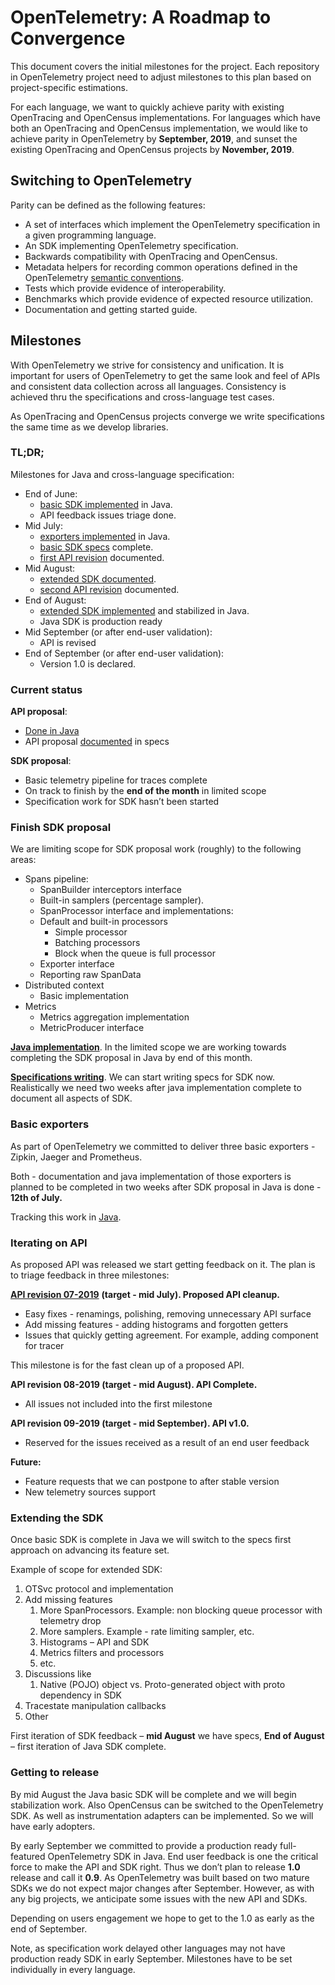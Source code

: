 # OpenTelemetry: A Roadmap to Convergence

This document covers the initial milestones for the project. Each repository in
OpenTelemetry project need to adjust milestones to this plan based on
project-specific estimations.

For each language, we want to quickly achieve parity with existing OpenTracing
and OpenCensus implementations. For languages which have both an OpenTracing and
OpenCensus implementation, we would like to achieve parity in OpenTelemetry by
**September, 2019**, and sunset the existing OpenTracing and OpenCensus projects
by **November, 2019**.

## Switching to OpenTelemetry

Parity can be defined as the following features:

- A set of interfaces which implement the OpenTelemetry specification in a given
  programming language.
- An SDK implementing OpenTelemetry specification.
- Backwards compatibility with OpenTracing and OpenCensus.
- Metadata helpers for recording common operations defined in the OpenTelemetry
  [semantic conventions](https://github.com/open-telemetry/opentelemetry-specification/blob/master/semantic-conventions.md).
- Tests which provide evidence of interoperability.
- Benchmarks which provide evidence of expected resource utilization.
- Documentation and getting started guide.

## Milestones

With OpenTelemetry we strive for consistency and unification. It is important
for users of OpenTelemetry to get the same look and feel of APIs and consistent
data collection across all languages. Consistency is achieved thru the
specifications and cross-language test cases.

As OpenTracing and OpenCensus projects converge we write specifications the same
time as we develop libraries.

### TL;DR;

Milestones for Java and cross-language specification:

- End of June:
  - [basic SDK implemented](https://github.com/open-telemetry/opentelemetry-java/milestone/2)
    in Java.
  - API feedback issues triage done.
- Mid July:
  - [exporters implemented](https://github.com/open-telemetry/opentelemetry-java/milestone/3)
    in Java.
  - [basic SDK specs](https://github.com/open-telemetry/opentelemetry-specification/milestone/3)
    complete.
  - [first API revision](https://github.com/open-telemetry/opentelemetry-specification/milestone/2)
    documented.
- Mid August:
  - [extended SDK documented](https://github.com/open-telemetry/opentelemetry-specification/milestone/4).
  - [second API revision](https://github.com/open-telemetry/opentelemetry-specification/milestone/5)
    documented.
- End of August:
  - [extended SDK implemented](https://github.com/open-telemetry/opentelemetry-java/milestone/4)
    and stabilized in Java.
  - Java SDK is production ready
- Mid September (or after end-user validation):
  - API is revised
- End of September (or after end-user validation):
  - Version 1.0 is declared.

### Current status

**API proposal**:

- [Done in Java](https://github.com/open-telemetry/opentelemetry-java/milestone/1)
- API proposal [documented](https://github.com/open-telemetry/opentelemetry-specification/milestone/1)
  in specs

**SDK proposal**:

- Basic telemetry pipeline for traces complete
- On track to finish by the **end of the month** in limited scope
- Specification work for SDK hasn’t been started

### Finish SDK proposal

We are limiting scope for SDK proposal work (roughly) to the following areas:

- Spans pipeline:
  - SpanBuilder interceptors interface
  - Built-in samplers (percentage sampler).
  - SpanProcessor interface and implementations:
  - Default and built-in processors
    - Simple processor
    - Batching processors
    - Block when the queue is full processor
  - Exporter interface
  - Reporting raw SpanData
- Distributed context
  - Basic implementation
- Metrics
  - Metrics aggregation implementation
  - MetricProducer interface

[**Java
implementation**](https://github.com/open-telemetry/opentelemetry-java/milestone/2).
In the limited scope we are working towards completing the SDK proposal in Java
by end of this month.

[**Specifications
writing**](https://github.com/open-telemetry/opentelemetry-specification/milestone/3).
We can start writing specs for SDK now. Realistically we need two weeks after
java implementation complete to document all aspects of SDK.

### Basic exporters

As part of OpenTelemetry we committed to deliver three basic exporters - Zipkin,
Jaeger and Prometheus.

Both - documentation and java implementation of those exporters is planned to be
completed in two weeks after SDK proposal in Java is done - **12th of July.**

Tracking this work in
[Java](https://github.com/open-telemetry/opentelemetry-java/milestone/3).

### Iterating on API

As proposed API was released we start getting feedback on it. The plan is to
triage feedback in three milestones:

[**API revision
07-2019**](https://github.com/open-telemetry/opentelemetry-specification/milestone/2)
**(target - mid July). Proposed API cleanup.**

- Easy fixes - renamings, polishing, removing unnecessary API surface
- Add missing features - adding histograms and forgotten getters
- Issues that quickly getting agreement. For example, adding component for tracer

This milestone is for the fast clean up of a proposed API.

**API revision 08-2019 (target - mid August). API Complete.**

- All issues not included into the first milestone

**API revision 09-2019 (target - mid September). API v1.0.**

- Reserved for the issues received as a result of an end user feedback

**Future:**

- Feature requests that we can postpone to after stable version
- New telemetry sources support

### Extending the SDK

Once basic SDK is complete in Java we will switch to the specs first approach on
advancing its feature set.

Example of scope for extended SDK:

1. OTSvc protocol and implementation
2. Add missing features
   1. More SpanProcessors. Example: non blocking queue processor with telemetry drop
   2. More samplers. Example - rate limiting sampler, etc.
   3. Histograms – API and SDK
   4. Metrics filters and processors
   5. etc.
3. Discussions like
   1. Native (POJO) object vs. Proto-generated object with proto dependency in
      SDK
4. Tracestate manipulation callbacks
5. Other

First iteration of SDK feedback – **mid August** we have specs, **End of
August** – first iteration of Java SDK complete.

### Getting to release

By mid August the Java basic SDK will be complete and we will begin
stabilization work. Also OpenCensus can be switched to the OpenTelemetry SDK. As
well as instrumentation adapters can be implemented. So we will have early
adopters.

By early September we committed to provide a production ready full-featured
OpenTelemetry SDK in Java. End user feedback is one the critical force to make
the API and SDK right. Thus we don’t plan to release **1.0** release and call it
**0.9**. As OpenTelemetry was built based on two mature SDKs we do not expect
major changes after September. However, as with any big projects, we anticipate
some issues with the new API and SDKs.

Depending on users engagement we hope to get to the 1.0 as early as the end of
September.

Note, as specification work delayed other languages may not have production
ready SDK in early September. Milestones have to be set individually in every
language.
